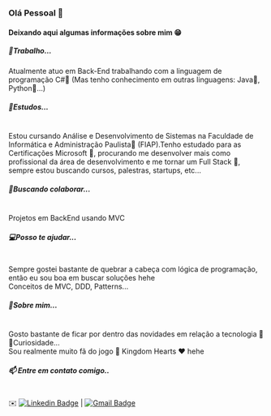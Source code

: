 ### Olá Pessoal 👋

#### Deixando aqui algumas informações sobre mim 😁

##### 🔭Trabalho...
Atualmente atuo em Back-End trabalhando com a linguagem de programação C#💜 (Mas tenho conhecimento em outras linguagens: Java🧡, Python💚...)
##### 🌱Estudos... 
<br/>Estou cursando Análise e Desenvolvimento de Sistemas na Faculdade de Informática e Administração Paulista💜 (FIAP).Tenho estudado para as Certificações Microsoft 🏅, procurando  me desenvolver mais como profissional da área de desenvolvimento e me tornar um Full Stack 🚀, sempre estou buscando cursos, palestras, startups, etc...
##### 👯Buscando colaborar...
<br/>Projetos em BackEnd usando MVC
##### 💻Posso te ajudar...
<br/>Sempre gostei bastante de quebrar a cabeça com lógica de programação, então eu sou boa em buscar soluções hehe
<br/>Conceitos de MVC, DDD, Patterns... 
##### 💬Sobre mim...
<br/>Gosto bastante de ficar por dentro das novidades em relação a tecnologia 💚
<br/>👀Curiosidade...
<br/>Sou realmente muito fã do jogo 👑 Kingdom Hearts ❤️ hehe
##### 📫 Entre em contato comigo..
<br/> ✉️ [![Linkedin Badge](https://img.shields.io/badge/-KellyMitsuishi-blue?style=flat-square&logo=Linkedin&logoColor=white&link=https://www.linkedin.com/in/kelly-naomi-mitsuishi-175997133/)](https://www.linkedin.com/in/kelly-naomi-mitsuishi-175997133/) 
| [![Gmail Badge](https://img.shields.io/badge/-kelly.mitsuishi@gmail.com-c14438?style=flat-square&logo=Gmail&logoColor=white&link=mailto:kelly.mitsuishi@gmail.com)](mailto:kelly.mitsuishi@gmail.com)

